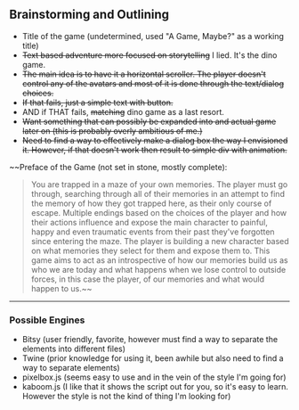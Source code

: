 ## Brainstorming and Outlining

- Title of the game (undetermined, used "A Game, Maybe?" as a working title)
- ~~Text based adventure more focused on storytelling~~ I lied. It's the dino game.
- ~~The main idea is to have it a horizontal scroller. The player doesn't control any of the avatars and most of it is done through the text/dialog choices.~~
- ~~If that fails, just a simple text with button.~~
- AND if THAT fails, ~~matching~~ dino game as a last resort.
- ~~Want something that can possibly be expanded into and actual game later on (this is probably overly ambitious of me.)~~
- ~~Need to find a way to effectively make a dialog box the way I envisioned it. However, if that doesn't work then result to simple div with animation.~~

~~Preface of the Game (not set in stone, mostly complete):
> You are trapped in a maze of your own memories. The player must go through, searching through all of their memories in an attempt to find the memory of how they got trapped here, as their only course of escape. Multiple endings based on the choices of the player and how their actions influence and expose the main character to painful, happy and even traumatic events from their past they've forgotten since entering the maze. The player is building a new character based on what memories they select for them and expose them to. This game aims to act as an introspective of how our memories build us as who we are today and what happens when we lose control to outside forces, in this case the player, of our memories and what would happen to us.~~

---

### Possible Engines

- Bitsy (user friendly, favorite, however must find a way to separate the elements into different files)
- Twine (prior knowledge for using it, been awhile but also need to find a way to separate elements)
- pixelbox.js (seems easy to use and in the vein of the style I'm going for)
- kaboom.js (I like that it shows the script out for you, so it's easy to learn. However the style is not the kind of thing I'm looking for)
